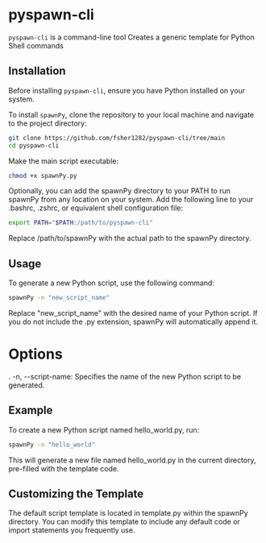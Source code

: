 # pyspawn-cli
`pyspawn-cli` is a command-line tool Creates a generic template for Python Shell commands

## Installation

Before installing `pyspawn-cli`, ensure you have Python installed on your system.


To install `spawnPy`, clone the repository to your local machine and navigate to the project directory:

```bash
git clone https://github.com/fsher1282/pyspawn-cli/tree/main
cd pyspawn-cli
```

Make the main script executable:
```bash
chmod +x spawnPy.py
```

Optionally, you can add the spawnPy directory to your PATH to run spawnPy from any location on your system. Add the following line to your .bashrc, .zshrc, or equivalent shell configuration file:
```bash
export PATH="$PATH:/path/to/pyspawn-cli"
```
Replace /path/to/spawnPy with the actual path to the spawnPy directory.

## Usage
To generate a new Python script, use the following command:
```bash
spawnPy -n "new_script_name"
```

Replace "new_script_name" with the desired name of your Python script. If you do not include the .py extension, spawnPy will automatically append it.

# Options
. -n, --script-name: Specifies the name of the new Python script to be generated.

## Example
To create a new Python script named hello_world.py, run:
```bash
spawnPy -n "hello_world"
```
This will generate a new file named hello_world.py in the current directory, pre-filled with the template code.

## Customizing the Template
The default script template is located in template.py within the spawnPy directory. You can modify this template to include any default code or import statements you frequently use.

